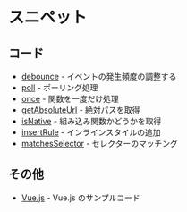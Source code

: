 # スニペット

## コード

- [debounce](debounce.js) - イベントの発生頻度の調整する
- [poll](poll.js) - ポーリング処理
- [once](once.js) - 関数を一度だけ処理
- [getAbsoluteUrl](getAbsoluteUrl.js) - 絶対パスを取得
- [isNative](isNative.js) - 組み込み関数かどうかを取得
- [insertRule](insertRule.js) - インラインスタイルの追加
- [matchesSelector](matchesSelector.js) - セレクターのマッチング


## その他

- [Vue.js](vue.md) - Vue.js のサンプルコード

